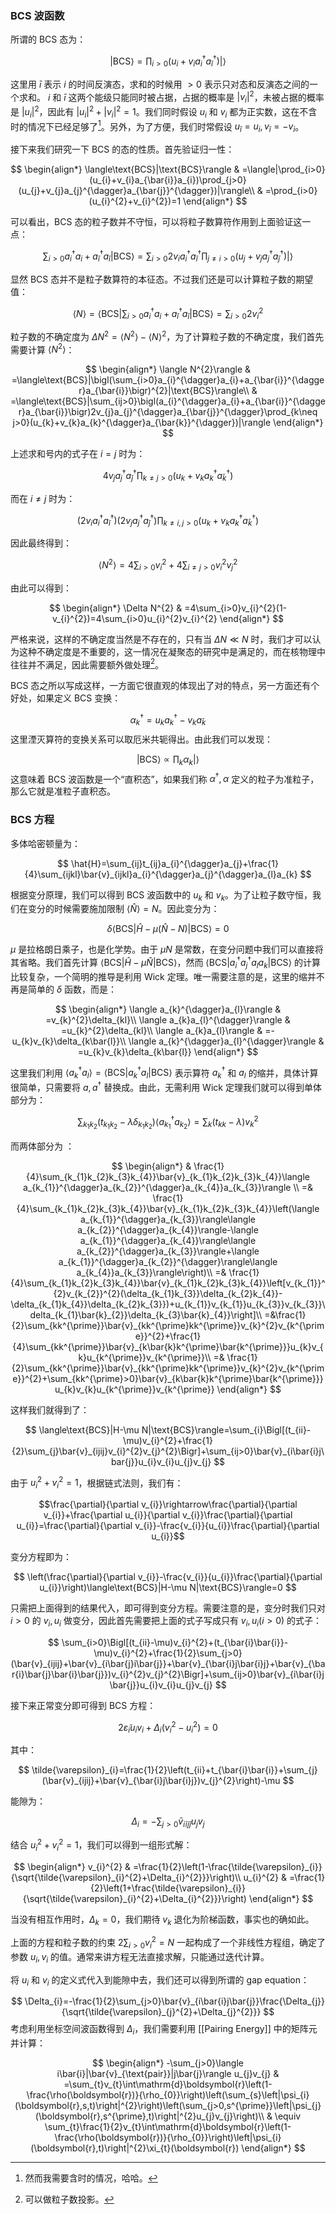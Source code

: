    ### BCS 波函数

所谓的 BCS 态为：

$$
|\text{BCS}\rangle=\prod_{i>0}(u_{i}+v_{i}a_{i}^{\dagger}a_{\bar{i}}^{\dagger})|\rangle
$$

这里用 $\bar{i}$ 表示 $i$ 的时间反演态，求和的时候用 $>0$ 表示只对态和反演态之间的一个求和。 $i$ 和 $\bar{i}$ 这两个能级只能同时被占据，占据的概率是 $\left|v_{i}\right|^{2}$，未被占据的概率是 $\left|u_{i}\right|^{2}$，因此有 $\left|u_{i}\right|^{2}+\left|v_{i}\right|^{2}=1$。我们同时假设 $u_i$ 和 $v_{i}$ 都为正实数，这在不含时的情况下已经足够了[^1]。另外，为了方便，我们时常假设 $u_{\bar{i}}=u_{i}, v_{\bar{i}}=-v_{i}$。

接下来我们研究一下 BCS 的态的性质。首先验证归一性：

$$
\begin{align*}
\langle\text{BCS}|\text{BCS}\rangle & =\langle|\prod_{i>0}(u_{i}+v_{i}a_{\bar{i}}a_{i})\prod_{j>0}(u_{j}+v_{j}a_{j}^{\dagger}a_{\bar{j}}^{\dagger})|\rangle\\
 & =\prod_{i>0}(u_{i}^{2}+v_{i}^{2})=1
\end{align*}
$$

可以看出，BCS 态的粒子数并不守恒，可以将粒子数算符作用到上面验证这一点：

$$
\sum_{i>0}a_{i}^{\dagger}a_{i}+a_{\bar{i}}^{\dagger}a_{\bar{i}}|\text{BCS}\rangle=\sum_{i>0}2v_{i}a_{i}^{\dagger}a_{\bar{i}}^{\dagger}\prod_{j\neq i>0}(u_{j}+v_{j}a_{j}^{\dagger}a_{\bar{j}}^{\dagger})|\rangle
$$

显然 BCS 态并不是粒子数算符的本征态。不过我们还是可以计算粒子数的期望值：

$$
\langle N\rangle=\langle\text{BCS}|\sum_{i>0}a_{i}^{\dagger}a_{i}+a_{\bar{i}}^{\dagger}a_{\bar{i}}|\text{BCS}\rangle=\sum_{i>0}2v_{i}^{2}
$$

粒子数的不确定度为 $\Delta N^{2}=\langle N^{2}\rangle-\langle N\rangle^{2}$，为了计算粒子数的不确定度，我们首先需要计算 $\langle N^{2}\rangle$：

$$
\begin{align*}
\langle N^{2}\rangle & =\langle\text{BCS}|\bigl(\sum_{i>0}a_{i}^{\dagger}a_{i}+a_{\bar{i}}^{\dagger}a_{\bar{i}}\bigr)^{2}|\text{BCS}\rangle\\
 & =\langle\text{BCS}|\sum_{ij>0}\bigl(a_{i}^{\dagger}a_{i}+a_{\bar{i}}^{\dagger}a_{\bar{i}}\bigr)2v_{j}a_{j}^{\dagger}a_{\bar{j}}^{\dagger}\prod_{k\neq j>0}(u_{k}+v_{k}a_{k}^{\dagger}a_{\bar{k}}^{\dagger})|\rangle
\end{align*}
$$

上述求和号内的式子在 $i=j$ 时为：

$$
4v_{j}a_{j}^{\dagger}a_{\bar{j}}^{\dagger}\prod_{k\neq j>0}(u_{k}+v_{k}a_{k}^{\dagger}a_{\bar{k}}^{\dagger})
$$

而在 $i\neq j$ 时为：

$$
(2v_{i}a_{i}^{\dagger}a_{\bar{i}}^{\dagger})(2v_{j}a_{j}^{\dagger}a_{\bar{j}}^{\dagger})\prod_{k\neq i,j>0}(u_{k}+v_{k}a_{k}^{\dagger}a_{\bar{k}}^{\dagger})
$$

因此最终得到：

$$
\langle N^{2}\rangle=4\sum_{i>0}v_{i}^{2}+4\sum_{i\neq j>0}v_{i}^{2}v_{j}^{2}
$$

由此可以得到：

$$
\begin{align*}
\Delta N^{2} & =4\sum_{i>0}v_{i}^{2}(1-v_{i}^{2})=4\sum_{i>0}u_{i}^{2}v_{i}^{2}
\end{align*}
$$

严格来说，这样的不确定度当然是不存在的，只有当 $\Delta N\ll N$ 时，我们才可以认为这种不确定度是不重要的，这一情况在凝聚态的研究中是满足的，而在核物理中往往并不满足，因此需要额外做处理[^2]。

BCS 态之所以写成这样，一方面它很直观的体现出了对的特点，另一方面还有个好处，如果定义 BCS 变换：

$$
\alpha_{k}^{\dagger}	=u_{k}a_{k}^{\dagger}-v_{k}a_{\bar{k}}
$$
这里湮灭算符的变换关系可以取厄米共轭得出。由此我们可以发现：

$$
|\text{BCS}\rangle\propto\prod_{k}\alpha_{k}|\rangle
$$
这意味着 BCS 波函数是一个“直积态”，如果我们称 $\alpha^{\dagger},\alpha$ 定义的粒子为准粒子，那么它就是准粒子直积态。

### BCS 方程

多体哈密顿量为：

$$
\hat{H}=\sum_{ij}t_{ij}a_{i}^{\dagger}a_{j}+\frac{1}{4}\sum_{ijkl}\bar{v}_{ijkl}a_{i}^{\dagger}a_{j}^{\dagger}a_{l}a_{k}
$$

根据变分原理，我们可以得到 BCS 波函数中的 $u_{k}$ 和 $v_{k}$。为了让粒子数守恒，我们在变分的时候需要施加限制 $\langle \hat{N}\rangle=N$。因此变分为：

$$
\delta\langle\text{BCS}|\hat{H}-\mu (\hat{N}-N)|\text{BCS}\rangle=0
$$

$\mu$ 是拉格朗日乘子，也是化学势。由于 $\mu N$ 是常数，在变分问题中我们可以直接将其省略。我们首先计算 $\langle\text{BCS}|\hat{H}-\mu \hat{N}|\text{BCS}\rangle$，然而 $\langle\text{BCS}|a_{i}^{\dagger}a_{j}^{\dagger}a_{l}a_{k}|\text{BCS}\rangle$ 的计算比较复杂，一个简明的推导是利用 Wick 定理。唯一需要注意的是，这里的缩并不再是简单的 $\delta$ 函数，而是：

$$
\begin{align*}
\langle a_{k}^{\dagger}a_{l}\rangle & =v_{k}^{2}\delta_{kl}\\
\langle a_{k}a_{l}^{\dagger}\rangle & =u_{k}^{2}\delta_{kl}\\
\langle a_{k}a_{l}\rangle & =-u_{k}v_{k}\delta_{k\bar{l}}\\
\langle a_{k}^{\dagger}a_{l}^{\dagger}\rangle & =u_{k}v_{k}\delta_{k\bar{l}}
\end{align*}
$$

这里我们利用 $\langle a_{k}^{\dagger}a_{l}\rangle=\langle\text{BCS}|a_{k}^{\dagger}a_{l}|\text{BCS}\rangle$ 表示算符 $a_{k}^{\dagger}$ 和 $a_{l}$  的缩并，具体计算很简单，只需要将 $a, a^{\dagger}$ 替换成。由此，无需利用 Wick 定理我们就可以得到单体部分为：

$$
\sum_{k_{1}k_{2}}(t_{k_{1}k_{2}}-\lambda\delta_{k_{1}k_{2}})\langle a_{k_{1}}^{\dagger}a_{k_{2}}\rangle=\sum_{k}(t_{kk}-\lambda) v_{k}^{2}
$$

而两体部分为 ：

$$
\begin{align*}
& \frac{1}{4}\sum_{k_{1}k_{2}k_{3}k_{4}}\bar{v}_{k_{1}k_{2}k_{3}k_{4}}\langle a_{k_{1}}^{\dagger}a_{k_{2}}^{\dagger}a_{k_{4}}a_{k_{3}}\rangle \\ =& \frac{1}{4}\sum_{k_{1}k_{2}k_{3}k_{4}}\bar{v}_{k_{1}k_{2}k_{3}k_{4}}\left(\langle a_{k_{1}}^{\dagger}a_{k_{3}}\rangle\langle a_{k_{2}}^{\dagger}a_{k_{4}}\rangle-\langle a_{k_{1}}^{\dagger}a_{k_{4}}\rangle\langle a_{k_{2}}^{\dagger}a_{k_{3}}\rangle+\langle a_{k_{1}}^{\dagger}a_{k_{2}}^{\dagger}\rangle\langle a_{k_{4}}a_{k_{3}}\rangle\right)\\
 =& \frac{1}{4}\sum_{k_{1}k_{2}k_{3}k_{4}}\bar{v}_{k_{1}k_{2}k_{3}k_{4}}\left[v_{k_{1}}^{2}v_{k_{2}}^{2}(\delta_{k_{1}k_{3}}\delta_{k_{2}k_{4}}-\delta_{k_{1}k_{4}}\delta_{k_{2}k_{3}})+u_{k_{1}}v_{k_{1}}u_{k_{3}}v_{k_{3}}\delta_{k_{1}\bar{k}_{2}}\delta_{k_{3}\bar{k}_{4}}\right]\\
 =&\frac{1}{2}\sum_{kk^{\prime}}\bar{v}_{kk^{\prime}kk^{\prime}}v_{k}^{2}v_{k^{\prime}}^{2}+\frac{1}{4}\sum_{kk^{\prime}}\bar{v}_{k\bar{k}k^{\prime}\bar{k^{\prime}}}u_{k}v_{k}u_{k^{\prime}}v_{k^{\prime}}\\
 =& \frac{1}{2}\sum_{kk^{\prime}}\bar{v}_{kk^{\prime}kk^{\prime}}v_{k}^{2}v_{k^{\prime}}^{2}+\sum_{kk^{\prime}>0}\bar{v}_{k\bar{k}k^{\prime}\bar{k^{\prime}}}u_{k}v_{k}u_{k^{\prime}}v_{k^{\prime}}
\end{align*}
$$

这样我们就得到了：

$$
\langle\text{BCS}|H-\mu N|\text{BCS}\rangle=\sum_{i}\Bigl[(t_{ii}-\mu)v_{i}^{2}+\frac{1}{2}\sum_{j}\bar{v}_{ijij}v_{i}^{2}v_{j}^{2}\Bigr]+\sum_{ij>0}\bar{v}_{i\bar{i}j\bar{j}}u_{i}v_{i}u_{j}v_{j}
$$

由于 $u_{i}^{2}+v_{i}^{2}=1$，根据链式法则，我们有：

$$\frac{\partial}{\partial v_{i}}\rightarrow\frac{\partial}{\partial v_{i}}+\frac{\partial u_{i}}{\partial v_{i}}\frac{\partial}{\partial u_{i}}=\frac{\partial}{\partial v_{i}}-\frac{v_{i}}{u_{i}}\frac{\partial}{\partial u_{i}}$$

变分方程即为：

$$
\left(\frac{\partial}{\partial v_{i}}-\frac{v_{i}}{u_{i}}\frac{\partial}{\partial u_{i}}\right)\langle\text{BCS}|H-\mu N|\text{BCS}\rangle=0
$$

只需把上面得到的结果代入，即可得到变分方程。需要注意的是，变分时我们只对 $i>0$ 的 $v_{i}, u_{i}$ 做变分，因此首先需要把上面的式子写成只有 $v_{i}, u_{i}(i>0)$ 的式子：

$$
\sum_{i>0}\Bigl[(t_{ii}-\mu)v_{i}^{2}+(t_{\bar{i}\bar{i}}-\mu)v_{i}^{2}+\frac{1}{2}\sum_{j>0}(\bar{v}_{ijij}+\bar{v}_{i\bar{j}i\bar{j}}+\bar{v}_{\bar{i}j\bar{i}j}+\bar{v}_{\bar{i}\bar{j}\bar{i}\bar{j}})v_{i}^{2}v_{j}^{2}\Bigr]+\sum_{ij>0}\bar{v}_{i\bar{i}j\bar{j}}u_{i}v_{i}u_{j}v_{j}
$$

接下来正常变分即可得到 BCS 方程：

$$
2\tilde{\varepsilon}_{i}u_{i}v_{i}+\Delta_{i}(v_{i}^{2}-u_{i}^{2})=0
$$

其中：

$$
\tilde{\varepsilon}_{i}=\frac{1}{2}\left(t_{ii}+t_{\bar{i}\bar{i}}+\sum_{j}(\bar{v}_{ijij}+\bar{v}_{\bar{i}j\bar{i}j})v_{j}^{2}\right)-\mu
$$

能隙为：

$$
\Delta_{i}=-\sum_{j>0}\bar{v}_{i\bar{i}j\bar{j}}u_{j}v_{j}
$$

结合 $u_{i}^{2}+v_{i}^{2}=1$，我们可以得到一组形式解：

$$
\begin{align*}
v_{i}^{2} & =\frac{1}{2}\left(1-\frac{\tilde{\varepsilon}_{i}}{\sqrt{\tilde{\varepsilon}_{i}^{2}+\Delta_{i}^{2}}}\right)\\
u_{i}^{2} & =\frac{1}{2}\left(1+\frac{\tilde{\varepsilon}_{i}}{\sqrt{\tilde{\varepsilon}_{i}^{2}+\Delta_{i}^{2}}}\right)
\end{align*}
$$

当没有相互作用时，$\Delta_{k}=0$，我们期待 $v_{k}$ 退化为阶梯函数，事实也的确如此。

上面的方程和粒子数的约束 $2\sum_{i>0}v_{i}^{2}=N$ 一起构成了一个非线性方程组，确定了参数 $u_{i}, v_{i}$ 的值。通常来讲方程无法直接求解，只能通过迭代计算。

将 $u_{i}$ 和 $v_{i}$ 的定义式代入到能隙中去，我们还可以得到所谓的 gap equation：

$$
\Delta_{i}=-\frac{1}{2}\sum_{j>0}\bar{v}_{i\bar{i}j\bar{j}}\frac{\Delta_{j}}{\sqrt{\tilde{\varepsilon}_{j}^{2}+\Delta_{j}^{2}}}
$$
考虑利用坐标空间波函数得到 $\Delta_{i}$，我们需要利用 [[Pairing Energy]] 中的矩阵元并计算：

$$
\begin{align*}
-\sum_{j>0}\langle i\bar{i}|\bar{v}_{\text{pair}}|j\bar{j}\rangle u_{j}v_{j} & =\sum_{t}v_{t}\int\mathrm{d}\boldsymbol{r}\left(1-\frac{\rho(\boldsymbol{r})}{\rho_{0}}\right)\left(\sum_{s}\left|\psi_{i}(\boldsymbol{r},s,t)\right|^{2}\right)\left(\sum_{j>0,s^{\prime}}\left|\psi_{j}(\boldsymbol{r},s^{\prime},t)\right|^{2}u_{j}v_{j}\right)\\
 & \equiv \sum_{t}\frac{1}{2}v_{t}\int\mathrm{d}\boldsymbol{r}\left(1-\frac{\rho(\boldsymbol{r})}{\rho_{0}}\right)\left|\psi_{i}(\boldsymbol{r},t)\right|^{2}\xi_{t}(\boldsymbol{r})
\end{align*}
$$

[^1]: 然而我需要含时的情况，哈哈。
[^2]: 可以做粒子数投影。

